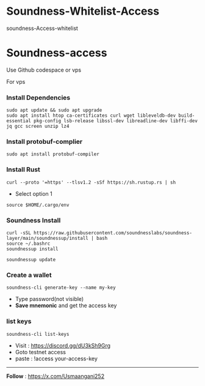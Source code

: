 # Soundness-Whitelist-Access
soundness-Access-whitelist
# Soundness-access

Use Github codespace or vps

For vps 

### Install Dependencies 
```
sudo apt update && sudo apt upgrade
sudo apt install htop ca-certificates curl wget libleveldb-dev build-essential pkg-config lsb-release libssl-dev libreadline-dev libffi-dev jq gcc screen unzip lz4
```

### Install protobuf-complier
```
sudo apt install protobuf-compiler
```

### Install Rust
```
curl --proto '=https' --tlsv1.2 -sSf https://sh.rustup.rs | sh
```
- Select option 1
```
source $HOME/.cargo/env
```
### Soundness Install
```
curl -sSL https://raw.githubusercontent.com/soundnesslabs/soundness-layer/main/soundnessup/install | bash
source ~/.bashrc 
soundnessup install
```
```
soundnessup update
```
### Create a wallet
```
soundness-cli generate-key --name my-key
```
- Type password(not visible)
- **Save mnemonic** and get the access key

### list keys
```
soundness-cli list-keys
```

- Visit : https://discord.gg/dU3kSh9Grg
- Goto testnet access
- paste : !access your-access-key

---

**Follow** : https://x.com/Usmaangani252
